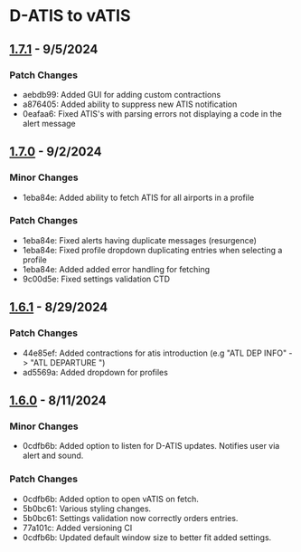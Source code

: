 # D-ATIS to vATIS

## [1.7.1](#1.7.1) - 9/5/2024

### Patch Changes

- aebdb99: Added GUI for adding custom contractions
- a876405: Added ability to suppress new ATIS notification
- 0eafaa6: Fixed ATIS's with parsing errors not displaying a code in the alert message

## [1.7.0](#1.7.0) - 9/2/2024

### Minor Changes

- 1eba84e: Added ability to fetch ATIS for all airports in a profile

### Patch Changes

- 1eba84e: Fixed alerts having duplicate messages (resurgence)
- 1eba84e: Fixed profile dropdown duplicating entries when selecting a profile
- 1eba84e: Added added error handling for fetching
- 9c00d5e: Fixed settings validation CTD

## [1.6.1](#1.6.1) - 8/29/2024

### Patch Changes

- 44e85ef: Added contractions for atis introduction (e.g "ATL DEP INFO" -> "ATL DEPARTURE ")
- ad5569a: Added dropdown for profiles

## [1.6.0](#1.6.0) - 8/11/2024

### Minor Changes

- 0cdfb6b: Added option to listen for D-ATIS updates. Notifies user via alert and sound.

### Patch Changes

- 0cdfb6b: Added option to open vATIS on fetch.
- 5b0bc61: Various styling changes.
- 5b0bc61: Settings validation now correctly orders entries.
- 77a101c: Added versioning CI
- 0cdfb6b: Updated default window size to better fit added settings.
